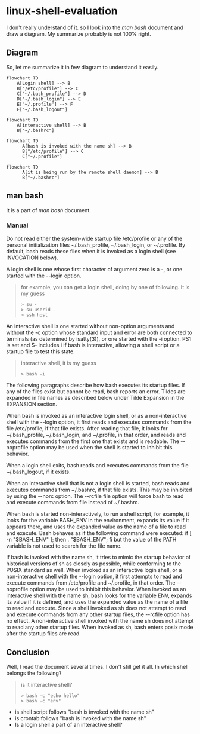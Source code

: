 # linux-shell-evaluation
I don't really understand of it. so I look into the _man bash_ document and draw a diagram.
My summarize probably is not 100% right. 
## Diagram
So, let me summarize it in few diagram to understand it easily.
```mermaid
flowchart TD
    A[Login shell] --> B
    B["/etc/profile"] --> C
    C["~/.bash_profile"] --> D
    D["~/.bash_login"] --> E
    E["~/.profile"] --> F
    F["~/.bash_logout"] 
```
```mermaid
flowchart TD
    A[interactive shell] --> B
    B["~/.bashrc"] 
```
```mermaid
flowchart TD
      A[bash is invoked with the name sh] --> B
      B["/etc/profile"] --> C
      C["~/.profile"] 
```
```mermaid
flowchart TD
      A[it is being run by the remote shell daemon] --> B
      B["~/.bashrc"] 
```

## man bash
It is a part of _man bash_ document.
### Manual
Do not read either the system-wide startup file /etc/profile or any of the personal initialization files ~/.bash_profile, ~/.bash_login, or ~/.profile.  By default, bash reads these files when it is invoked as a login
shell (see INVOCATION below).

A login shell is one whose first character of argument zero is a -, or one started with the --login option.
> for example, you can get a login shell, doing by one of following. It is my guess
> ```agsl
> > su -
> > su userid - 
> > ssh host 
> ``` 
An interactive shell is one started without non-option arguments and without the -c option whose standard input and error are both connected to terminals (as determined by isatty(3)), or one started with the -i option.  PS1 is
set and $- includes i if bash is interactive, allowing a shell script or a startup file to test this state.
> interactive shell, it is my guess
> ```agsl
> > bash -i
> ``` 


The following paragraphs describe how bash executes its startup files.  If any of the files exist but cannot be read, bash reports an error.  Tildes are expanded in file names as described below under Tilde Expansion in the
EXPANSION section.

When bash is invoked as an interactive login shell, or as a non-interactive shell with the --login option, it first reads and executes commands from the file /etc/profile, if that file exists.  After reading that file, it looks
for ~/.bash_profile, ~/.bash_login, and ~/.profile, in that order, and reads and executes commands from the first one that exists and is readable.  The --noprofile option may be used when the shell is started to inhibit this
behavior.

When a login shell exits, bash reads and executes commands from the file ~/.bash_logout, if it exists.

When an interactive shell that is not a login shell is started, bash reads and executes commands from ~/.bashrc, if that file exists.  This may be inhibited by using the --norc option.  The --rcfile file option will force bash
to read and execute commands from file instead of ~/.bashrc.

When bash is started non-interactively, to run a shell script, for example, it looks for the variable BASH_ENV in the environment, expands its value if it appears there, and uses the expanded value as the name of a file to read
and execute.  Bash behaves as if the following command were executed:
      if [ -n "$BASH_ENV" ]; then . "$BASH_ENV"; fi
but the value of the PATH variable is not used to search for the file name.

If bash is invoked with the name sh, it tries to mimic the startup behavior of historical versions of sh as closely as possible, while conforming to the POSIX standard as well.  When invoked as an interactive login shell, or a
non-interactive shell with the --login option, it first attempts to read and execute commands from /etc/profile and ~/.profile, in that order.  The --noprofile option may be used to inhibit this behavior.  When invoked as an
interactive shell with the name sh, bash looks for the variable ENV, expands its value if it is defined, and uses the expanded value as the name of a file to read and execute.  Since a shell invoked as sh does not attempt to
read and execute commands from any other startup files, the --rcfile option has no effect.  A non-interactive shell invoked with the name sh does not attempt to read any other startup files.  When invoked as sh, bash enters
posix mode after the startup files are read.

## Conclusion
Well, I read the document several times. I don't still get it all. In which shell belongs the following?
> is it interactive shell?
> ```agsl
> > bash -c "echo hello"
> > bash -c "env"
> ``` 
- is shell script follows "bash is invoked with the name sh"
- is crontab follows "bash is invoked with the name sh"
- Is a login shell a part of an interactive shell?
